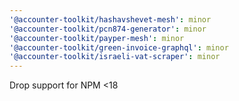 ```yaml
---
'@accounter-toolkit/hashavshevet-mesh': minor
'@accounter-toolkit/pcn874-generator': minor
'@accounter-toolkit/payper-mesh': minor
'@accounter-toolkit/green-invoice-graphql': minor
'@accounter-toolkit/israeli-vat-scraper': minor
---
```


Drop support for NPM <18
